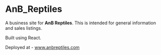 # AnB_Reptiles

A business site for **AnB Reptiles**.  This is intended for general information and sales listings.  

Built using React.  
  
  Deployed at - www.anbreptiles.com
